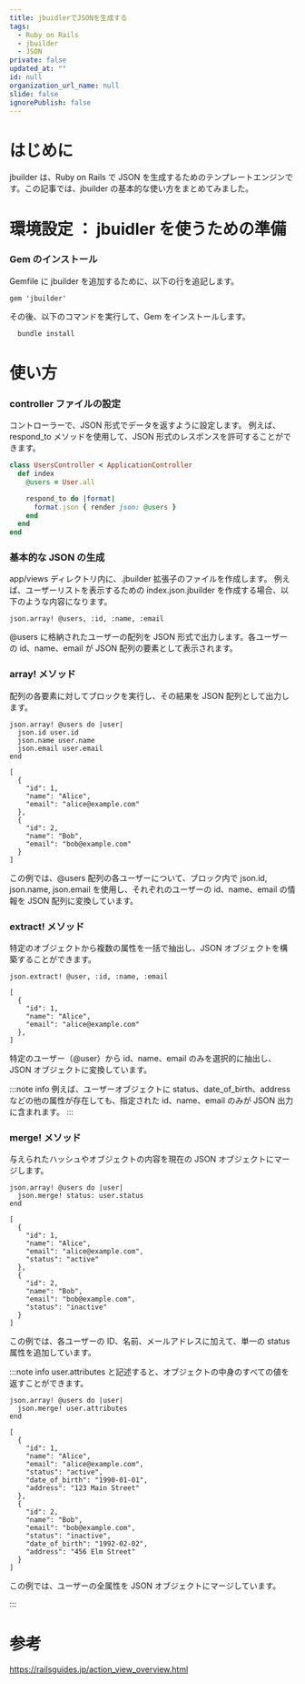 ```yaml
---
title: jbuidlerでJSONを生成する
tags:
  - Ruby on Rails
  - jbuilder
  - JSON
private: false
updated_at: ""
id: null
organization_url_name: null
slide: false
ignorePublish: false
---
```


# はじめに

jbuilder は、Ruby on Rails で JSON を生成するためのテンプレートエンジンです。この記事では、jbuilder の基本的な使い方をまとめてみました。

<!-- # jbuidler とは何か？

jbuilder は、Ruby on Rails において、JSON 形式のデータを生成するためのテンプレートエンジンです。Rails アプリケーションにおいて、データを JSON 形式で提供する必要がある場合、jbuilder はそのプロセスを簡単かつ効率的にします。以下に、jbuilder の主な特徴をいくつか挙げます： -->

# 環境設定 ： jbuidler を使うための準備

### Gem のインストール

Gemfile に jbuilder を追加するために、以下の行を追記します。

```ruby:Gemfile
gem 'jbuilder'
```

その後、以下のコマンドを実行して、Gem をインストールします。

```bash
  bundle install
```

# 使い方

### controller ファイルの設定

コントローラーで、JSON 形式でデータを返すように設定します。
例えば、respond_to メソッドを使用して、JSON 形式のレスポンスを許可することができます。

```ruby:app/controllers/UsersController.rb
class UsersController < ApplicationController
  def index
    @users = User.all

    respond_to do |format|
      format.json { render json: @users }
    end
  end
end
```

### 基本的な JSON の生成

app/views ディレクトリ内に、.jbuilder 拡張子のファイルを作成します。
例えば、ユーザーリストを表示するための index.json.jbuilder を作成する場合、以下のような内容になります。

```ruby:app/views/users/index.json.jbuilder
json.array! @users, :id, :name, :email
```

@users に格納されたユーザーの配列を JSON 形式で出力します。各ユーザーの id、name、email が JSON 配列の要素として表示されます。

<!-- ### ネストされた JSON の生成

```ruby:app/views/users/index.json.jbuilder
json.array! @users do |user|
  json.extract! user, :id, :name, :email
  json.profile do
    json.extract! user.profile, :bio, :age
  end
end
``` -->

### array! メソッド

配列の各要素に対してブロックを実行し、その結果を JSON 配列として出力します。

```ruby:app/views/users/index.json.jbuilder
json.array! @users do |user|
  json.id user.id
  json.name user.name
  json.email user.email
end
```

```ruby:出力例
[
  {
    "id": 1,
    "name": "Alice",
    "email": "alice@example.com"
  },
  {
    "id": 2,
    "name": "Bob",
    "email": "bob@example.com"
  }
]
```

この例では、@users 配列の各ユーザーについて、ブロック内で json.id, json.name, json.email を使用し、それぞれのユーザーの id、name、email の情報を JSON 配列に変換しています。

### extract! メソッド

特定のオブジェクトから複数の属性を一括で抽出し、JSON オブジェクトを構築することができます。

```ruby:app/views/users/index.json.jbuilder
json.extract! @user, :id, :name, :email
```

```ruby:出力例
[
  {
    "id": 1,
    "name": "Alice",
    "email": "alice@example.com"
  },
]
```

特定のユーザー（@user）から id、name、email のみを選択的に抽出し、JSON オブジェクトに変換しています。

:::note info
例えば、ユーザーオブジェクトに status、date_of_birth、address などの他の属性が存在しても、指定された id、name、email のみが JSON 出力に含まれます。
:::

### merge! メソッド

与えられたハッシュやオブジェクトの内容を現在の JSON オブジェクトにマージします。

```ruby:app/views/users/index.json.jbuilder
json.array! @users do |user|
  json.merge! status: user.status
end
```

```ruby:出力例
[
  {
    "id": 1,
    "name": "Alice",
    "email": "alice@example.com",
    "status": "active"
  },
  {
    "id": 2,
    "name": "Bob",
    "email": "bob@example.com",
    "status": "inactive"
  }
]
```

この例では、各ユーザーの ID、名前、メールアドレスに加えて、単一の status 属性を追加しています。

:::note info
user.attributes と記述すると、オブジェクトの中身のすべての値を返すことができます。

```ruby:app/views/users/index.json.jbuilder
json.array! @users do |user|
  json.merge! user.attributes
end
```

```ruby:出力例
[
  {
    "id": 1,
    "name": "Alice",
    "email": "alice@example.com",
    "status": "active",
    "date_of_birth": "1990-01-01",
    "address": "123 Main Street"
  },
  {
    "id": 2,
    "name": "Bob",
    "email": "bob@example.com",
    "status": "inactive",
    "date_of_birth": "1992-02-02",
    "address": "456 Elm Street"
  }
]
```

この例では、ユーザーの全属性を JSON オブジェクトにマージしています。

:::

# 参考

https://railsguides.jp/action_view_overview.html
